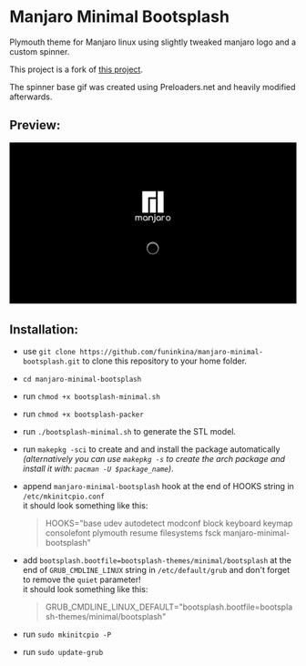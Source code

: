 # Manjaro Minimal Bootsplash

Plymouth theme for Manjaro linux using slightly tweaked manjaro logo and a custom spinner.

This project is a fork of [this project](https://github.com/trdmm/bootsplash-theme-alien).

The spinner base gif was created using Preloaders.net and heavily modified afterwards.

## Preview:
![preview](https://github.com/funinkina/manjaro-minimal-bootsplash/blob/main/preview.gif)

## Installation:

- use `git clone https://github.com/funinkina/manjaro-minimal-bootsplash.git` to clone this repository to your home folder.
  
- `cd manjaro-minimal-bootsplash`
  
- run `chmod +x bootsplash-minimal.sh`
- run `chmod +x bootsplash-packer`
- run `./bootsplash-minimal.sh` to generate the STL model.
- run `makepkg -sci` to create and and install the package automatically _(alternatively you can use `makepkg -s` to create the arch package and install it with: `pacman -U $package_name`)_.
- append `manjaro-minimal-bootsplash` hook at the end of HOOKS string in `/etc/mkinitcpio.conf`  
  it should look something like this:
  >HOOKS="base udev autodetect modconf block keyboard keymap consolefont plymouth resume filesystems fsck manjaro-minimal-bootsplash"
- add `bootsplash.bootfile=bootsplash-themes/minimal/bootsplash` at the end of `GRUB_CMDLINE_LINUX` string in `/etc/default/grub` and don't forget to remove the `quiet` parameter!  
  it should look something like this:  
  >GRUB_CMDLINE_LINUX_DEFAULT="bootsplash.bootfile=bootsplash-themes/minimal/bootsplash"
- run `sudo mkinitcpio -P`
- run `sudo update-grub`

